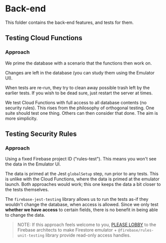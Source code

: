 # Back-end

This folder contains the back-end features, and tests for them.


## Testing Cloud Functions

### Approach

We prime the database with a scenario that the functions then work on. 

Changes are left in the database (you can study them using the Emulator UI).

When tests are re-run, they try to clean away possible trash left by the earlier tests. If you wish to be dead sure, just restart the server at times. 

We test Cloud Functions with full access to all database contents (no security rules). This rises from the philosophy of orthogonal testing. One suite should test one thing. Others can then consider that done. The aim is more simplicity. 


## Testing Security Rules

### Approach

Using a fixed Firebase project ID ("rules-test"). This means you won't see the data in the Emulator UI.

The data is primed at the Jest `globalSetup` step, run prior to any tests. This is unlike with the Cloud Functions, where the data is primed at the emulator launch. Both approaches would work; this one keeps the data a bit closer to the tests themselves.

The `firebase-jest-testing` library allows us to run the tests as-if they wouldn't change the database, when access is allowed. Since we only test **whether we have access** to certain fields, there is no benefit in being able to change the data.

>NOTE: If this approach feels welcome to you, [PLEASE LOBBY](https://github.com/firebase/firebase-js-sdk/issues/2895) to the Firebase architects to make Firestore emulator + `@firebase/rules-unit-testing` library provide read-only access handles.
